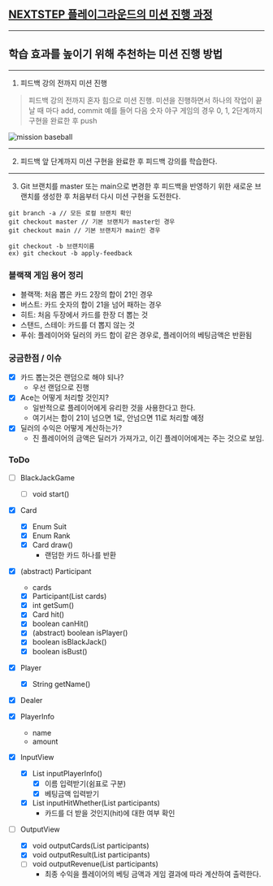 ## [NEXTSTEP 플레이그라운드의 미션 진행 과정](https://github.com/next-step/nextstep-docs/blob/master/playground/README.md)

---

## 학습 효과를 높이기 위해 추천하는 미션 진행 방법

---

1. 피드백 강의 전까지 미션 진행

> 피드백 강의 전까지 혼자 힘으로 미션 진행. 미션을 진행하면서 하나의 작업이 끝날 때 마다 add, commit
> 예를 들어 다음 숫자 야구 게임의 경우 0, 1, 2단계까지 구현을 완료한 후 push

![mission baseball](https://raw.githubusercontent.com/next-step/nextstep-docs/master/playground/images/mission_baseball.png)

---

2. 피드백 앞 단계까지 미션 구현을 완료한 후 피드백 강의를 학습한다.

---

3. Git 브랜치를 master 또는 main으로 변경한 후 피드백을 반영하기 위한 새로운 브랜치를 생성한 후 처음부터 다시 미션 구현을 도전한다.

```
git branch -a // 모든 로컬 브랜치 확인
git checkout master // 기본 브랜치가 master인 경우
git checkout main // 기본 브랜치가 main인 경우

git checkout -b 브랜치이름
ex) git checkout -b apply-feedback
```

### 블랙잭 게임 용어 정리

- 블랙잭: 처음 뽑은 카드 2장의 합이 21인 경우
- 버스트: 카드 숫자의 합이 21을 넘어 패하는 경우
- 히트: 처음 두장에서 카드를 한장 더 뽑는 것
- 스탠드, 스테이: 카드를 더 뽑지 않는 것
- 푸쉬: 플레이어와 딜러의 카드 합이 같은 경우로, 플레이어의 베팅금액은 반환됨

### 궁금한점 / 이슈

- [x] 카드 뽑는것은 랜덤으로 해야 되나?
    - 우선 랜덤으로 진행
- [x] Ace는 어떻게 처리할 것인지?
    - 일반적으로 플레이어에게 유리한 것을 사용한다고 한다.
    - 여기서는 합이 21이 넘으면 1로, 안넘으면 11로 처리할 예정
- [x] 딜러의 수익은 어떻게 계산하는가?
    - 진 플레이어의 금액은 딜러가 가져가고, 이긴 플레이어에게는 주는 것으로 보임.

### ToDo

- [ ] BlackJackGame
    - [ ] void start()

- [x] Card
    - [x] Enum Suit
    - [x] Enum Rank
    - [x] Card draw()
        - 랜덤한 카드 하나를 반환

- [x] (abstract) Participant
    - cards
    - [x] Participant(List<Card> cards)
    - [x] int getSum()
    - [x] Card hit()
    - [x] boolean canHit()
    - [x] (abstract) boolean isPlayer()
    - [x] boolean isBlackJack()
    - [x] boolean isBust()

- [x] Player
    - [x] String getName()
- [x] Dealer

- [x] PlayerInfo
    - name
    - amount

- [x] InputView
    - [x] List<Participant> inputPlayerInfo()
        - [x] 이름 입력받기(쉼표로 구분)
        - [x] 베팅금액 입력받기
    - [x] List<Participant> inputHitWhether(List<Participant> participants)
        - 카드를 더 받을 것인지(hit)에 대한 여부 확인

- [ ] OutputView
    - [x] void outputCards(List<Participant> participants)
    - [x] void outputResult(List<Participant> participants)
    - [ ] void outputRevenue(List<Participant> participants)
        - 최종 수익을 플레이어의 베팅 금액과 게임 결과에 따라 계산하여 출력한다.
